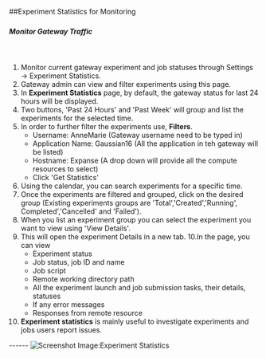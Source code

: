 ##Experiment Statistics for Monitoring  

##### <h5 id="Traffic">Monitor Gateway Traffic</h5><br>
1. Monitor current gateway experiment and job statuses through Settings &rarr; Experiment Statistics.
2. Gateway admin can view and filter experiments using this page.
3. In **Experiment Statistics** page, by default, the gateway status for last 24 hours will be displayed.
4. Two buttons, 'Past 24 Hours' and 'Past Week' will group and list the experiments for the selected time.
5. In order to further filter the experiments use, **Filters**.
    - Username: AnneMarie (Gateway username need to be typed in)
    - Application Name: Gaussian16 (All the application in teh gateway will be listed)
    - Hostname: Expanse (A drop down will provide all the compute resources to select)
    - Click 'Get Statistics'
6. Using the calendar, you can search experiments for a specific time. 
7. Once the experiments are filtered and grouped, click on the desired group (Existing experiments groups are 'Total','Created','Running', Completed','Cancelled' and 'Failed').
8. When you list an experiment group you can select the experiment you want to view using 'View Details'. 
9. This will open the experiment Details in a new tab.
10.In the page, you can view
    - Experiment status
    - Job status, job ID and name
    - Job script
    - Remote working directory path
    - All the experiment launch and job submission tasks, their details, statuses
    - If any error messages
    - Responses from remote resource
11. **Experiment statistics** is mainly useful to investigate experiments and jobs users report issues.

<ADD>------
![Screenshot](../img/expstats.png)
Image:Experiment Statistics
